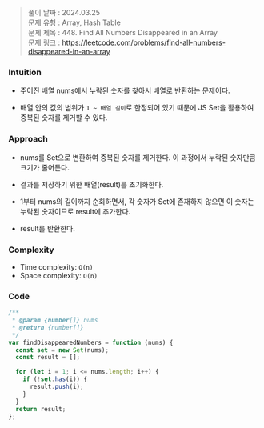 > 풀이 날짜 : 2024.03.25  
> 문제 유형 : Array, Hash Table  
> 문제 제목 : 448. Find All Numbers Disappeared in an Array  
> 문제 링크 : https://leetcode.com/problems/find-all-numbers-disappeared-in-an-array

### Intuition

- 주어진 배열 nums에서 누락된 숫자를 찾아서 배열로 반환하는 문제이다.

- 배열 안의 값의 범위가 `1 ~ 배열 길이`로 한정되어 있기 때문에 JS Set을 활용하여 중복된 숫자를 제거할 수 있다.

### Approach

- nums를 Set으로 변환하여 중복된 숫자를 제거한다. 이 과정에서 누락된 숫자만큼 크기가 줄어든다.

- 결과를 저장하기 위한 배열(result)를 초기화한다.

- 1부터 nums의 길이까지 순회하면서, 각 숫자가 Set에 존재하지 않으면 이 숫자는 누락된 숫자이므로 result에 추가한다.

- result를 반환한다.

### Complexity

- Time complexity: `O(n)`
- Space complexity: `O(n)`

### Code

```js
/**
 * @param {number[]} nums
 * @return {number[]}
 */
var findDisappearedNumbers = function (nums) {
  const set = new Set(nums);
  const result = [];

  for (let i = 1; i <= nums.length; i++) {
    if (!set.has(i)) {
      result.push(i);
    }
  }
  return result;
};
```
